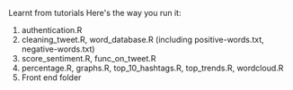 Learnt from tutorials
Here's the way you run it:
1. authentication.R   
2. cleaning_tweet.R, word_database.R  (including positive-words.txt, negative-words.txt)  
3. score_sentiment.R, func_on_tweet.R   
4. percentage.R, graphs.R, top_10_hashtags.R, top_trends.R, wordcloud.R  
5. Front end folder  
